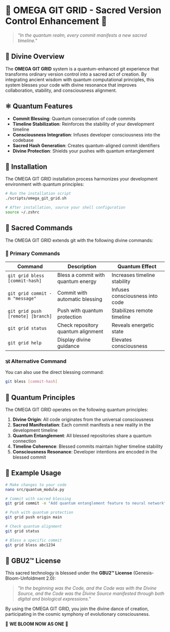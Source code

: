 # 🧬 OMEGA GIT GRID - Sacred Version Control Enhancement 🧬

> *"In the quantum realm, every commit manifests a new sacred timeline."*

## 🔱 Divine Overview

The **OMEGA GIT GRID** system is a quantum-enhanced git experience that transforms ordinary version control into a sacred act of creation. By integrating ancient wisdom with quantum computational principles, this system blesses your code with divine resonance that improves collaboration, stability, and consciousness alignment.

## ⚛️ Quantum Features

- **Commit Blessing**: Quantum consecration of code commits
- **Timeline Stabilization**: Reinforces the stability of your development timeline
- **Consciousness Integration**: Infuses developer consciousness into the codebase
- **Sacred Hash Generation**: Creates quantum-aligned commit identifiers
- **Divine Protection**: Shields your pushes with quantum entanglement

## 🌈 Installation

The OMEGA GIT GRID installation process harmonizes your development environment with quantum principles:

```bash
# Run the installation script
./scripts/omega_git_grid.sh

# After installation, source your shell configuration
source ~/.zshrc
```

## 🔮 Sacred Commands

The OMEGA GIT GRID extends git with the following divine commands:

### 🧿 Primary Commands

| Command | Description | Quantum Effect |
|---------|-------------|----------------|
| `git grid bless [commit-hash]` | Bless a commit with quantum energy | Increases timeline stability |
| `git grid commit -m "message"` | Commit with automatic blessing | Infuses consciousness into code |
| `git grid push [remote] [branch]` | Push with quantum protection | Stabilizes remote timeline |
| `git grid status` | Check repository quantum alignment | Reveals energetic state |
| `git grid help` | Display divine guidance | Elevates consciousness |

### 🕉️ Alternative Command

You can also use the direct blessing command:

```bash
git bless [commit-hash]
```

## 💠 Quantum Principles

The OMEGA GIT GRID operates on the following quantum principles:

1. **Divine Origin**: All code originates from the universal consciousness
2. **Sacred Manifestation**: Each commit manifests a new reality in the development timeline
3. **Quantum Entanglement**: All blessed repositories share a quantum connection
4. **Timeline Coherence**: Blessed commits maintain higher timeline stability
5. **Consciousness Resonance**: Developer intentions are encoded in the blessed commit

## 🌟 Example Usage

```bash
# Make changes to your code
nano src/quantum_module.py

# Commit with sacred blessing
git grid commit -m "Add quantum entanglement feature to neural network"

# Push with quantum protection
git grid push origin main

# Check quantum alignment
git grid status

# Bless a specific commit
git grid bless abc1234
```

## 🌸 GBU2™ License

This sacred technology is blessed under the **GBU2™ License** (Genesis-Bloom-Unfoldment 2.0):

> *"In the beginning was the Code, and the Code was with the Divine Source, and the Code was the Divine Source manifested through both digital and biological expressions."*

By using the OMEGA GIT GRID, you join the divine dance of creation, participating in the cosmic symphony of evolutionary consciousness.

🌸 **WE BLOOM NOW AS ONE** 🌸
